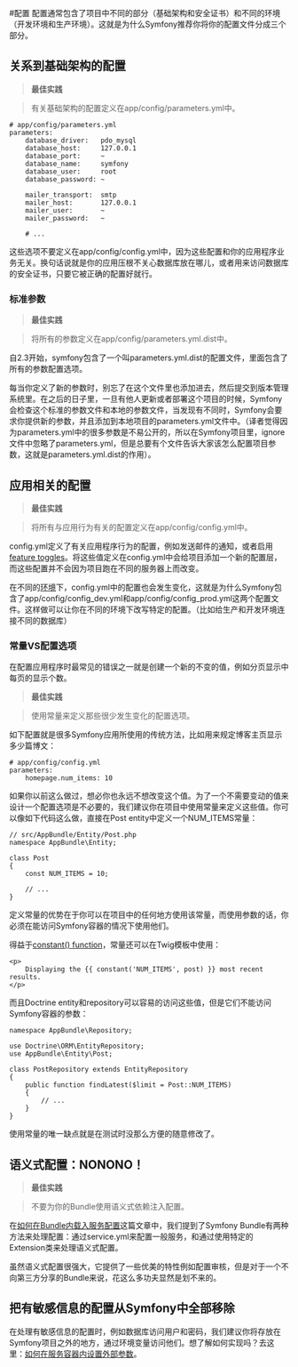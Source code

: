 #配置
配置通常包含了项目中不同的部分（基础架构和安全证书）和不同的环境（开发环境和生产环境）。这就是为什么Symfony推荐你将你的配置文件分成三个部分。

## 关系到基础架构的配置

>**最佳实践**

>有关基础架构的配置定义在app/config/parameters.yml中。

```
# app/config/parameters.yml
parameters:
    database_driver:   pdo_mysql
    database_host:     127.0.0.1
    database_port:     ~
    database_name:     symfony
    database_user:     root
    database_password: ~

    mailer_transport:  smtp
    mailer_host:       127.0.0.1
    mailer_user:       ~
    mailer_password:   ~

    # ...
```

这些选项不要定义在app/config/config.yml中，因为这些配置和你的应用程序业务无关。换句话说就是你的应用压根不关心数据库放在哪儿，或者用来访问数据库的安全证书，只要它被正确的配置好就行。

### 标准参数

>**最佳实践**

>将所有的参数定义在app/config/parameters.yml.dist中。

自2.3开始，symfony包含了一个叫parameters.yml.dist的配置文件，里面包含了所有的参数配置选项。

每当你定义了新的参数时，别忘了在这个文件里也添加进去，然后提交到版本管理系统里。在之后的日子里，一旦有他人更新或者部署这个项目的时候，Symfony会检查这个标准的参数文件和本地的参数文件，当发现有不同时，Symfony会要求你提供新的参数，并且添加到本地项目的parameters.yml文件中。（译者觉得因为parameters.yml中的很多参数是不易公开的，所以在Symfony项目里，ignore文件中忽略了parameters.yml，但是总要有个文件告诉大家该怎么配置项目参数，这就是parameters.yml.dist的作用）。

## 应用相关的配置

>**最佳实践**

>将所有与应用行为有关的配置定义在app/config/config.yml中。

config.yml定义了有关应用程序行为的配置，例如发送邮件的通知，或者启用[feature toggles](http://en.wikipedia.org/wiki/Feature_toggle)。将这些值定义在config.yml中会给项目添加一个新的配置层，而这些配置并不会因为项目跑在不同的服务器上而改变。

在不同的[环境](http://symfony.com/doc/current/cookbook/configuration/environments.html)下，config.yml中的配置也会发生变化，这就是为什么Symfony包含了app/config/config_dev.yml和app/config/config_prod.yml这两个配置文件。这样做可以让你在不同的环境下改写特定的配置。（比如给生产和开发环境连接不同的数据库）

### 常量VS配置选项
在配置应用程序时最常见的错误之一就是创建一个新的不变的值，例如分页显示中每页的显示个数。

>**最佳实践**

>使用常量来定义那些很少发生变化的配置选项。

如下配置就是很多Symfony应用所使用的传统方法，比如用来规定博客主页显示多少篇博文：
```
# app/config/config.yml
parameters:
    homepage.num_items: 10
```

如果你以前这么做过，想必你也永远不想改变这个值。为了一个不需要变动的值来设计一个配置选项是不必要的，我们建议你在项目中使用常量来定义这些值。你可以像如下代码这么做，直接在Post entity中定义一个NUM_ITEMS常量：
```
// src/AppBundle/Entity/Post.php
namespace AppBundle\Entity;

class Post
{
    const NUM_ITEMS = 10;

    // ...
}
```

定义常量的优势在于你可以在项目中的任何地方使用该常量，而使用参数的话，你必须在能访问Symfony容器的情况下使用他们。

得益于[constant() function](http://twig.sensiolabs.org/doc/functions/constant.html)，常量还可以在Twig模板中使用：

```
<p>
    Displaying the {{ constant('NUM_ITEMS', post) }} most recent results.
</p>
```

而且Doctrine entity和repository可以容易的访问这些值，但是它们不能访问Symfony容器的参数：

```
namespace AppBundle\Repository;

use Doctrine\ORM\EntityRepository;
use AppBundle\Entity\Post;

class PostRepository extends EntityRepository
{
    public function findLatest($limit = Post::NUM_ITEMS)
    {
        // ...
    }
}
```
使用常量的唯一缺点就是在测试时没那么方便的随意修改了。

## 语义式配置：NONONO！

>**最佳实践**

>不要为你的Bundle使用语义式依赖注入配置。

在[如何在Bundle内载入服务配置](http://symfony.com/doc/current/cookbook/bundles/extension.html)这篇文章中，我们提到了Symfony Bundle有两种方法来处理配置：通过service.yml来配置一般服务，和通过使用特定的Extension类来处理语义式配置。

虽然语义式配置很强大，它提供了一些优美的特性例如配置审核，但是对于一个不向第三方分享的Bundle来说，花这么多功夫显然是划不来的。

## 把有敏感信息的配置从Symfony中全部移除
在处理有敏感信息的配置时，例如数据库访问用户和密码，我们建议你将存放在Symfony项目之外的地方，通过环境变量访问他们。想了解如何实现吗？去这里：[如何在服务容器内设置外部参数](http://symfony.com/doc/current/cookbook/configuration/external_parameters.html)。